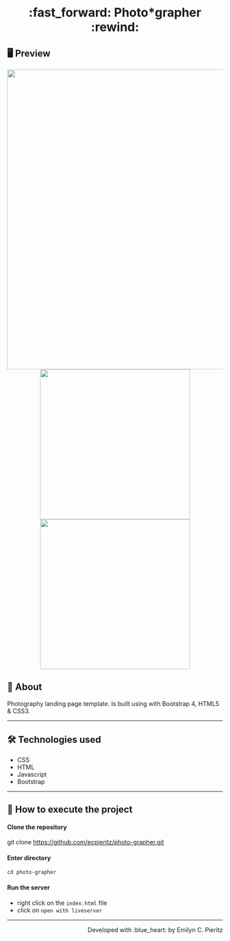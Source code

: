 <h1 align = "center"> :fast_forward: Photo*grapher :rewind: </h1>

## 🖥 Preview
<p align = "center">
  <img src = "x" width = "700" height = "auto">
  <img src = "x" width = "350" height = "auto">
  <img src = "x" width = "350" height = "auto">
</p>

## 📖 About
<p>Photography landing page template. Is built using with Bootstrap 4, HTML5 & CSS3.</p>

---

## 🛠 Technologies used
- CSS
- HTML
- Javascript
- Bootstrap

---

## 🚀 How to execute the project
#### Clone the repository
git clone https://github.com/ecpieritz/photo-grapher.git

#### Enter directory
`cd photo-grapher`

#### Run the server
- right click on the `index.html` file
- click on `open with liveserver`

---
<p align = "right">Developed with :blue_heart: by Emilyn C. Pieritz</p>
